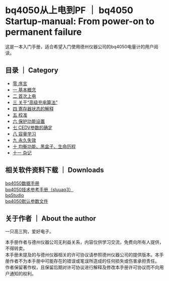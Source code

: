 # bq4050从上电到PF ｜ bq4050 Startup-manual: From power-on to permanent failure
这是一本入门手册，适合希望入门使用德州仪器公司的bq4050电量计的用户阅读。

## 目录 ｜ Category
- [零 序言](pages/0.html)
- [一 基本概念](pages/1.html)
- [二 首次上电](pages/2.html)
- [三 关于“高级充电算法”](pages/3.html)
- [四 寄存器状态的解释](pages/4.html)
- [五 校准](pages/5.html)
- [六 保护功能设置](pages/6.html)
- [七 CEDV参数的确定](pages/7.html)
- [八 容量学习](pages/8.html)
- [九 永久失效](pages/9.html)
- [十 均衡功能、黑盒子、生命历程](pages/10.html)
- [十一 杂记](pages/11.html)

## 相关软件资料下载 ｜ Downloads
[bq4050数据手册](https://www.ti.com.cn/cn/lit/gpn/bq4050)  
[bq4050技术参考手册（sluuaq3）](https://www.ti.com.cn/cn/lit/pdf/sluuaq3)  
[bqStudio](https://www.ti.com.cn/tool/cn/BQSTUDIO)  
[bq4050默认参数文件](pages/assets/4050_default.gg.csv)  

## 关于作者 ｜ About the author
一只高三狗，爱好电子。  

本手册作者与德州仪器公司无利益关系，内容仅供学习交流，免费向所有人提供，不得转卖。  
本手册未提及的与德州仪器相关的许可协议请参照德州仪器公司的提供版本。本手册作者不为本手册中可能存在的错误或笔误所造成的任何损失或伤害承担责任。  
作者保留著作权，且保留后期对许可协议进行解释及修改本手册许可协议而不向用户通知的权利。
